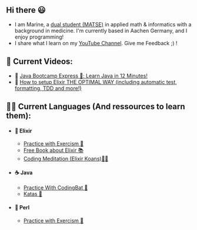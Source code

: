 ## Hi there 😃
- I am Marine, a [dual student (MATSE)](https://www.rwth-aachen.de/cms/root/Die-RWTH/Arbeiten-an-der-RWTH/Berufsausbildung/Ausbildungsberufe/~vsa/Math-techn-Softwareentwickler/) in applied math & informatics with a background in medicine. I'm currently based in Aachen Germany, and I enjoy programming! 
- I share what I learn on my [YouTube Channel](https://www.youtube.com/@marineraimbault).
 Give me Feedback ;) ! 
 
## 📌 Current Videos: 
- 🎥 [Java Bootcamp Express 🚀: Learn Java in 12 Minutes!](https://www.youtube.com/watch?v=xIPODmdMp-8)
- 🎥 [How to setup Elixir THE OPTIMAL WAY (including automatic test, formatting, TDD and more!)](https://www.youtube.com/watch?v=nPUbQJAPnQA)

## 👨‍💻 Current Languages (And ressources to learn them):
- #### 🌱 Elixir
  - [Practice with Exercism 💪](https://exercism.org/tracks/elixir/concepts)
  - [Free Book about Elixir 📚](https://www.syncfusion.com/succinctly-free-ebooks/elixir-succinctly)
  - [Coding Meditation (Elixir Koans)🧘‍♂️](https://github.com/elixirkoans/elixir-koans)
- #### ☕ Java
  - [Practice With CodingBat 💪](https://codingbat.com/java)
  - [Katas 🥋](https://kata-log.rocks/game-of-life-kata)
 
- #### 🐪 Perl
  - [Practice with Exercism 💪](https://exercism.org/tracks/perl5)  

<!--
- **Problem Solving and Algorithms**
  - [France IOI (Competitive Programming)](http://www.france-ioi.org/user/perso.php?sLogin=marine-raimbault)

- **Python**
  - [100 Projects with the 100 Days Python Challenge](https://github.com/marine-raimbault/-Day18-Intermediate-Turtle-the-Graphical-User-Interface-GUI-)
  - [Data Analysis with Python](https://platform-ui.topcoder.com/learn/freeCodeCamp/data-analysis-with-python/data-analysis-with-python-course/introduction-to-data-analysis)

- **C++**
  - [RWTH Course: Einführung in die Programmierung in C++ (in German)](https://www.stce.rwth-aachen.de/teaching/winter-semester-2020-21/einfuhrung-in-die-programmierung-mit-c)

- **JavaScript**
  - [JavaScript Algorithms and Data Structures](https://www.freecodecamp.org/learn/javascript-algorithms-and-data-structures/)


Here are some ideas to get you started:

- 🔭 I’m currently working on ...
- 🌱 I’m currently learning ...
- 👯 I’m looking to collaborate on ...
- 🤔 I’m looking for help with ...
- 💬 Ask me about ...
- 📫 How to reach me: ...
- 😄 Pronouns: ...
- ⚡ Fun fact: ...
-->

